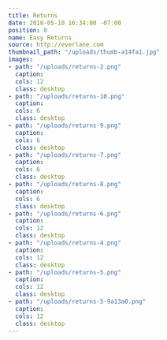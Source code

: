 ```yaml
---
title: Returns
date: 2018-05-10 16:34:00 -07:00
position: 0
name: Easy Returns
source: http://everlane.com
thumbnail_path: "/uploads/thumb-a14fa1.jpg"
images:
- path: "/uploads/returns-2.png"
  caption: 
  cols: 12
  class: desktop
- path: "/uploads/returns-10.png"
  caption: 
  cols: 6
  class: desktop
- path: "/uploads/returns-9.png"
  caption: 
  cols: 6
  class: desktop
- path: "/uploads/returns-7.png"
  caption: 
  cols: 6
  class: desktop
- path: "/uploads/returns-8.png"
  caption: 
  cols: 6
  class: desktop
- path: "/uploads/returns-6.png"
  caption: 
  cols: 12
  class: desktop
- path: "/uploads/returns-4.png"
  caption: 
  cols: 12
  class: desktop
- path: "/uploads/returns-5.png"
  caption: 
  cols: 12
  class: desktop
- path: "/uploads/returns-5-9a13a0.png"
  caption: 
  cols: 12
  class: desktop
---
```


